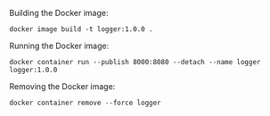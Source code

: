 Building the Docker image: 

`docker image build -t logger:1.0.0 .`

Running the Docker image:

`docker container run --publish 8000:8080 --detach --name logger logger:1.0.0`

Removing the Docker image:

`docker container remove --force logger`